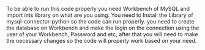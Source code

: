 To be able to run this code properly you need Workbench of MySQL and import ints library on what are you using.
You need to Install the Library of mysql-connector-python so the code can run properly.
you need to create the database on Workbench and make the login on the connection using the user of your Workbench, Password and etc, after that you will need to make the necessary changes
so the code will properly work based on your need.
